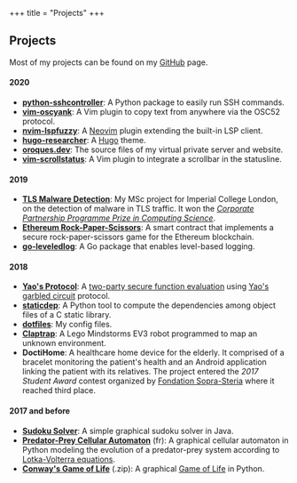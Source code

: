 +++
title = "Projects"
+++

## Projects

Most of my projects can be found on my [GitHub](https://github.com/ojroques)
page.

#### 2020
* [**python-sshcontroller**](https://github.com/ojroques/python-sshcontroller):
  A Python package to easily run SSH commands.
* [**vim-oscyank**](https://github.com/ojroques/vim-oscyank):
  A Vim plugin to copy text from anywhere via the OSC52 protocol.
* [**nvim-lspfuzzy**](https://github.com/ojroques/nvim-lspfuzzy):
  A [Neovim](https://neovim.io/) plugin extending the built-in LSP client.
* [**hugo-researcher**](https://github.com/ojroques/hugo-researcher):
  A [Hugo](https://gohugo.io/) theme.
* [**oroques.dev**](https://github.com/ojroques/oroques.dev):
  The source files of my virtual private server and website.
* [**vim-scrollstatus**](https://github.com/ojroques/vim-scrollstatus):
  A Vim plugin to integrate a scrollbar in the statusline.

#### 2019
* [**TLS Malware Detection**](https://github.com/ojroques/tls-malware-detection):
  My MSc project for Imperial College London, on the detection of malware in TLS
  traffic. It won the
  [*Corporate Partnership Programme Prize in Computing Science*](http://www.imperial.ac.uk/computing/industry/cpp/).
* [**Ethereum Rock-Paper-Scissors**](https://github.com/ojroques/ethereum-rockpaperscissors):
  A smart contract that implements a secure rock-paper-scissors game for the
  Ethereum blockchain.
* [**go-leveledlog**](https://github.com/ojroques/leveledlog):
  A Go package that enables level-based logging.

#### 2018
* [**Yao's Protocol**](https://github.com/ojroques/garbled-circuit):
  A [two-party secure function evaluation](https://en.wikipedia.org/wiki/Secure_two-party_computation)
  using [Yao's garbled circuit](https://en.wikipedia.org/wiki/Garbled_circuit)
  protocol.
* [**staticdep**](https://github.com/ojroques/staticdep):
  A Python tool to compute the dependencies among object files of a C static
  library.
* [**dotfiles**](https://github.com/ojroques/dotfiles):
  My config files.
* [**Claptrap**](https://github.com/ojroques/osproject-claptrap):
  A Lego Mindstorms EV3 robot programmed to map an unknown environment.
* **DoctiHome**:
  A healthcare home device for the elderly. It comprised of a bracelet
  monitoring the patient's health and an Android application linking the
  patient with its relatives. The project entered the *2017 Student Award*
  contest organized by
  [Fondation Sopra-Steria](http://www.fondationsoprasteria.org/) where it
  reached third place.

#### 2017 and before
* [**Sudoku Solver**](https://github.com/ojroques/sudoku-solver):
  A simple graphical sudoku solver in Java.
* [**Predator-Prey Cellular Automaton**](https://github.com/ojroques/predator-prey-automaton) (fr):
  A graphical cellular automaton in Python modeling the evolution of a
  predator-prey system according to
  [Lotka-Volterra equations](https://en.wikipedia.org/wiki/Lotka–Volterra_equations).
* [**Conway's Game of Life**](/game-of-life.zip) (.zip):
  A graphical
  [Game of Life](https://en.wikipedia.org/wiki/Conway%27s_Game_of_Life)
  in Python.
